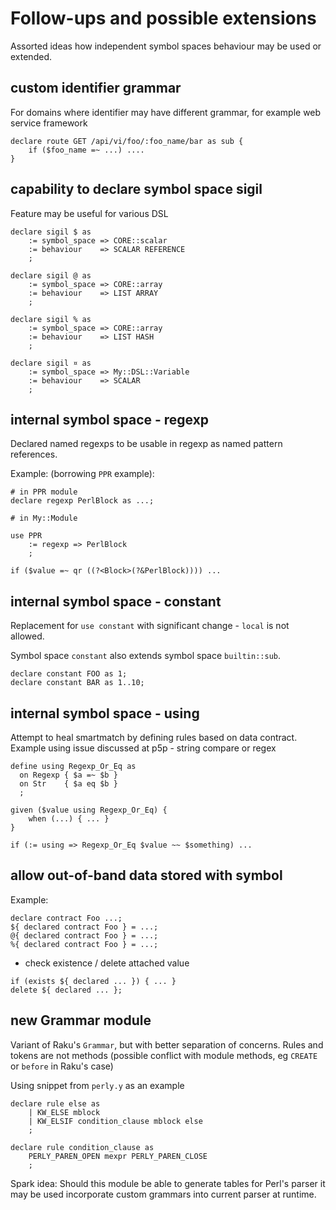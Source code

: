 
# Follow-ups and possible extensions

Assorted ideas how independent symbol spaces behaviour may be used
or extended.

## custom identifier grammar

For domains where identifier may have different grammar, for example
web service framework

```
declare route GET /api/vi/foo/:foo_name/bar as sub {
    if ($foo_name =~ ...) ....
}
```

## capability to declare symbol space sigil

Feature may be useful for various DSL

```
declare sigil $ as
    := symbol_space => CORE::scalar
    := behaviour    => SCALAR REFERENCE
    ;

declare sigil @ as
    := symbol_space => CORE::array
    := behaviour    => LIST ARRAY
    ;

declare sigil % as
    := symbol_space => CORE::array
    := behaviour    => LIST HASH
    ;

declare sigil ¤ as
    := symbol_space => My::DSL::Variable
    := behaviour    => SCALAR
    ;
```

## internal symbol space - regexp

Declared named regexps to be usable in regexp as named pattern references.

Example: (borrowing `PPR` example):
```
# in PPR module
declare regexp PerlBlock as ...;

# in My::Module

use PPR
    := regexp => PerlBlock
    ;

if ($value =~ qr ((?<Block>(?&PerlBlock)))) ...
```

## internal symbol space - constant

Replacement for `use constant` with significant change - `local` is not allowed.

Symbol space `constant` also extends symbol space `builtin::sub`.

```
declare constant FOO as 1;
declare constant BAR as 1..10;
```

## internal symbol space - using

Attempt to heal smartmatch by defining rules based on data contract.
Example using issue discussed at p5p - string compare or regex

```
define using Regexp_Or_Eq as
  on Regexp { $a =~ $b }
  on Str    { $a eq $b }
  ;

given ($value using Regexp_Or_Eq) {
    when (...) { ... }
}

if (:= using => Regexp_Or_Eq $value ~~ $something) ...
```

## allow out-of-band data stored with symbol

Example:
```
declare contract Foo ...;
${ declared contract Foo } = ...;
@{ declared contract Foo } = ...;
%{ declared contract Foo } = ...;
```

- check existence / delete attached value
```
if (exists ${ declared ... }) { ... }
delete ${ declared ... };
```

## new Grammar module

Variant of Raku's `Grammar`, but with better separation of concerns.
Rules and tokens are not methods
(possible conflict with module methods, eg `CREATE` or `before` in Raku's case)

Using snippet from `perly.y` as an example

```
declare rule else as
    | KW_ELSE mblock
    | KW_ELSIF condition_clause mblock else
    ;

declare rule condition_clause as
    PERLY_PAREN_OPEN mexpr PERLY_PAREN_CLOSE
    ;
```

Spark idea: Should this module be able to generate tables for Perl's
parser it may be used incorporate custom grammars into current parser
at runtime.
